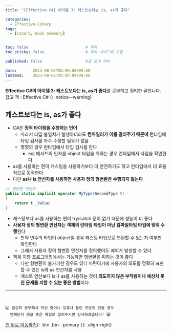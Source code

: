 ```yaml
---
title: "[Effective C#] 아이템 3: 캐스트보다는 is, as가 좋다"

categories:
  - Effective-CSharp
tags:
  - [CSharp, Book Summary]


toc: false                         # 목차
toc_sticky: false                  # 목차 사이드바 고정

published: false                   #글 공개 여부

date:       2023-08-02T00:00:00+09:00
lastmod:    2023-08-02T00:00:00+09:00
---
```


<!-- description : 25자에서 160자 사이 -->
**Effective C#의 아이템 3: 캐스트보다는 is, as가 좋다**를 공부하고 정리한 글입니다.<br>
참고 책 : Effective C#
{: .notice--warning}

## 캐스트보다는 is, as가 좋다

- C#은 **정적 타이핑을 수행하는 언어**
  - 따라서 타입 불일치가 발생하더라도 **컴파일러가 이를 걸러주기 때문에** 런타임에 타입 검사를 자주 수행할 필요가 없음
  - 몇몇의 경우 런타임에서 타입 검사를 한다
    - ex) 메서드의 인자를 object 타입을 취하는 경우 런타임에서 타입을 확인한다
- as를 사용하는 편이 캐스팅을 사용하기보다 더 안전하기도 하고 런타임에서 더 효율적으로 동작한다
- 다만 **as나 is 연산자를 사용하면 사용자 정의 형변환은 수행되지 않는다**

```c#
// 형변환 연산자
public static implicit operator MyType(SecondType t)
{
    return t._Value;
}
```

- 캐스팅보다 as를 사용하는 편이 try/catch 문이 없기 때문에 성능이 더 좋다
- **사용자 정의 형변환 연산자는 객체의 런타임 타입이 아닌 컴파일타임 타입에 맞춰 수행**된다
  - 만약 변수의 타입이 object일 경우 캐스팅 타입으로 변환할 수 있는지 여부만 확인한다
  - 그래서 사용자 정의 형변환 연산자를 정의했어도 예외가 발생할 수 있다
- 객체 지향 프로그래밍에서는 가능하면 형변환을 피하는 것이 좋다
  - 다만 형변환이 불가피한 경우도 있디 마련이기에 사용자의 의도를 명확히 표현할 수 있는 is와 as 연산자를 사용
  - 캐스트 연산보다 is나 as를 사용하는 것이 **의도하지 않은 부작용이나 예상치 못한 문제를 피할 수 있는 좋은 방법**이다


***
<br>

    💻 열심히 공부해서 작성 중이니 오류나 틀린 부분이 있을 경우 
      언제든지 댓글 혹은 메일로 알려주시면 감사하겠습니다! 😸


[맨 위로 이동하기](#){: .btn .btn--primary }{: .align-right}